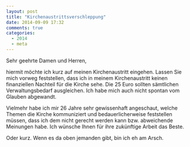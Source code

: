 ```yaml
---
layout: post
title: "Kirchenaustrittsverschleppung"
date: 2014-09-09 17:32
comments: true
categories:
  - 2014
  - meta
---
```

Sehr geehrte Damen und Herren,

hiermit möchte ich kurz auf meinen Kirchenaustritt eingehen. Lassen
Sie mich vorweg feststellen, dass ich in meinem Kirchenaustritt keinen
finanziellen Nachteil für die Kirche sehe. Die 25 Euro sollten
sämtlichen Verwaltungsbedarf ausgleichen. Ich habe mich auch nicht
spontan vom Glauben abgewandt.

Vielmehr habe ich mir 26 Jahre sehr gewissenhaft angeschaut, welche
Themen die Kirche kommuniziert und bedauerlicherweise feststellen
müssen, dass ich dem nicht gerecht werden kann bzw. abweichende
Meinungen habe. Ich wünsche Ihnen für ihre zukünftige Arbeit das
Beste.

Oder kurz. Wenn es da oben jemanden gibt, bin ich eh am Arsch.
